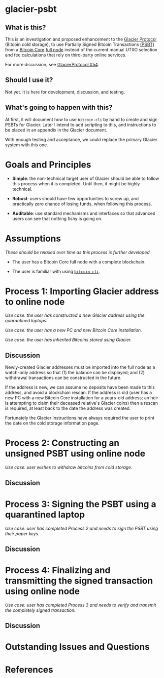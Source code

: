 # glacier-psbt

## What is this?

This is an investigation and proposed enhancement to the [Glacier
Protocol](https://glacierprotocol.org) (Bitcoin cold storage), to use
Partially Signed Bitcoin Transactions
[(PSBT)](https://github.com/bitcoin/bitcoin/blob/master/doc/psbt.md)
from a [Bitcoin Core](https://bitcoincore.org/) [full
node](https://bitcoin.org/en/full-node) instead of the current manual
UTXO selection and fee calculations that rely on third-party online
services.

For more discussion, see [GlacierProtocol
#54](https://github.com/GlacierProtocol/GlacierProtocol/issues/54).

## Should I use it?

Not yet. It is here for development, discussion, and testing.

## What's going to happen with this?

At first, it will document how to use `bitcoin-cli` by hand to create
and sign PSBTs for Glacier. Later I intend to add scripting to this,
and instructions to be placed in an appendix in the Glacier document.

With enough testing and acceptance, we could replace the primary
Glacier system with this one.

# Goals and Principles

* **Simple**: the non-technical target user of Glacier should be able
    to follow this process when it is completed. Until then, it might
    be highly technical.

* **Robust**: users should have few opportunities to screw up, and
    practically zero chance of losing funds, when following this
    process.

* **Auditable**: use standard mechanisms and interfaces so that
    advanced users can see that nothing fishy is going on.

# Assumptions

*These should be relaxed over time as this process is further developed.*

* The user has a Bitcoin Core full node with a complete blockchain.

* The user is familiar with using
  [`bitcoin-cli`](https://bitcoin.org/en/developer-examples).

# Process 1: Importing Glacier address to online node

*Use case: the user has constructed a new Glacier address using the
quarantined laptops.*

*Use case: the user has a new PC and new Bitcoin Core installation.*

*Use case: the user has inherited Bitcoins stored using Glacier.*

## Discussion

Newly-created Glacier addresses must be imported into the full node as
a watch-only address so that (1) the balance can be displayed; and (2)
withdrawal transactions can be constructed in the future.

If the address is new, we can assume no deposits have been made to
this address, and avoid a blockchain rescan. If the address is old
(user has a new PC with a new Bitcoin Core installation for a
years-old address; an heir is attempting to claim their deceased
relative's Glacier coins) then a rescan is required, at least back to
the date the address was created.

Fortunately the Glacier instructions have always required the user to
print the date on the cold storage information page.


# Process 2: Constructing an unsigned PSBT using online node

*Use case: user wishes to withdraw bitcoins from cold storage.*

## Discussion



# Process 3: Signing the PSBT using a quarantined laptop

*Use case: user has completed Process 2 and needs to sign the PSBT
 using their paper keys.*

## Discussion



# Process 4: Finalizing and transmitting the signed transaction using online node

*Use case: user has completed Process 3 and needs to verify and
 transmit the completely signed transaction.*

## Discussion



# Outstanding Issues and Questions

# References
